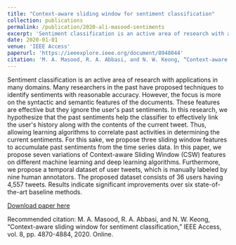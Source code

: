 ```yaml
---
title: "Context-aware sliding window for sentiment classification"
collection: publications
permalink: /publication/2020-ali-masood-sentiments
excerpt: 'Sentiment classification is an active area of research with applications in many domains. Many researchers in the past have proposed techniques to identify sentiments with reasonable accuracy. However, the focus is more on the syntactic and semantic features of the documents. These features are effective but they ignore the user's past sentiments. In this research, we hypothesize that the past sentiments help the classifier to effectively link the user's history along with the contents of the current tweet. Thus, allowing learning algorithms to correlate past activities in determining the current sentiments. For this sake, we propose three sliding window features to accumulate past sentiments from the time series data. In this paper, we propose seven variations of Context-aware Sliding Window (CSW) features on different machine learning and deep learning algorithms. Furthermore, we propose a temporal dataset of user tweets, which is manually labeled by nine human annotators. The proposed dataset consists of 36 users having 4,557 tweets. Results indicate significant improvements over six state-of-the-art baseline methods.'
date: 2020-01-01
venue: 'IEEE Access'
paperurl: 'https://ieeexplore.ieee.org/document/8948044'
citation: 'M. A. Masood, R. A. Abbasi, and N. W. Keong, “Context-aware sliding window for sentiment classification,” IEEE Access, vol. 8, pp. 4870-4884, 2020.'
---
```

Sentiment classification is an active area of research with applications in many domains. Many researchers in the past have proposed techniques to identify sentiments with reasonable accuracy. However, the focus is more on the syntactic and semantic features of the documents. These features are effective but they ignore the user's past sentiments. In this research, we hypothesize that the past sentiments help the classifier to effectively link the user's history along with the contents of the current tweet. Thus, allowing learning algorithms to correlate past activities in determining the current sentiments. For this sake, we propose three sliding window features to accumulate past sentiments from the time series data. In this paper, we propose seven variations of Context-aware Sliding Window (CSW) features on different machine learning and deep learning algorithms. Furthermore, we propose a temporal dataset of user tweets, which is manually labeled by nine human annotators. The proposed dataset consists of 36 users having 4,557 tweets. Results indicate significant improvements over six state-of-the-art baseline methods.

[Download paper here](https://ieeexplore.ieee.org/document/8948044)

Recommended citation: M. A. Masood, R. A. Abbasi, and N. W. Keong, “Context-aware sliding window for sentiment classification,” IEEE Access, vol. 8, pp. 4870-4884, 2020. Online.
